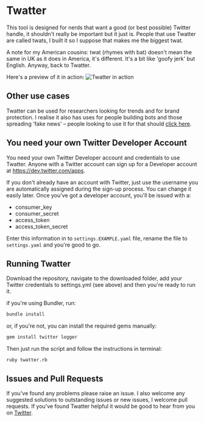 # Twatter
This tool is designed for nerds that want a good (or best possible) Twitter handle, it shouldn't really be important but it just is. People that use Twatter are called twats, I built it so I suppose that makes me the biggest twat.

A note for my American cousins: twat (rhymes with bat) doesn't mean the same in UK as it does in America, it's different. It's a bit like 'goofy jerk' but English. Anyway, back to Twatter.

Here's a preview of it in action:
![Twatter in action](https://cdn-images-1.medium.com/max/1600/1*Qzkouxnj6_fqkh2HbKR0zw.gif)

## Other use cases
Twatter can be used for researchers looking for trends and for brand protection. I realise it also has uses for people building bots and those spreading 'fake news' – people looking to use it for that should [click here](https://www.youtube.com/watch?v=VQfrLViDnWo).

## You need your own Twitter Developer Account
You need your own Twitter Developer account and credentials to use Twatter. Anyone with a Twitter account can sign up for a Developer account at https://dev.twitter.com/apps. 

If you don't already have an account with Twitter, just use the username you are automatically assigned during the sign-up process. You can change it easily later. Once you've got a developer account, you'll be issued with a:
- consumer_key
- consumer_secret
- access_token
- access_token_secret

Enter this information in to `settings.EXAMPLE.yaml` file, rename the file to `settings.yaml` and you're good to go. 

## Running Twatter
Download the repository, navigate to the downloaded folder, add your Twitter credentials to settings.yml (see above) and then you're ready to run it. 

if you're using Bundler, run:
```ruby
bundle install
```
or, if you're not, you can install the required gems manually:
```ruby
gem install twitter logger

```

Then just run the script and follow the instructions in terminal:
```
ruby twatter.rb
````

## Issues and Pull Requests
If you've found any problems please raise an issue. I also welcome any suggested solutions to outstanding issues or new issues, I welcome pull requests. If you've found Twatter helpful it would be good to hear from you on [Twitter](https://www.twitter.com/elliottinvent).
